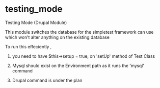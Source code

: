 testing_mode
============

Testing Mode (Drupal Module)

This module switches the database for the simpletest framework can use which won't alter anything on the existing database 

To run this effeciently , 


1. you need to have $this->setup = true; on 'setUp' method of Test Class

2. Mysql should exist on the Environment path as it runs the 'mysql' command 
3. Drupal command is under the plan


